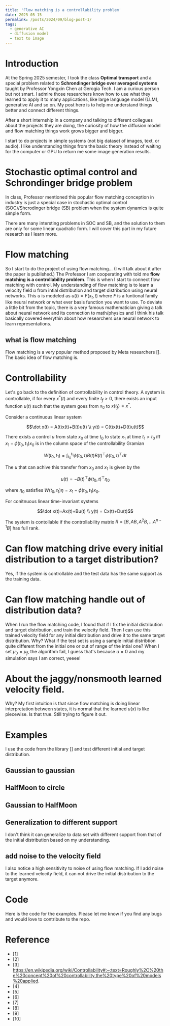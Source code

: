 ```yaml
---
title: 'Flow matching is a controllability problem'
date: 2025-05-15
permalink: /posts/2024/09/blog-post-1/
tags:
  - generative AI
  - diffusion model
  - text to image
---
```

# Introduction
At the Spring 2025 semester, I took the class **Optimal transport** and a special problem related to **Schrondinger bridge over averaged systems** taught by Professor Yongxin Chen at Gerogia Tech.
I am a curious person but not smart. I admire those researchers know how to use what they learned to apply it to many applications, like large language model (LLM), generative AI and so on.
My post here is to help me understand things better and connect different things.

After a short internship in a company and talking to different collegues about the projects they are doing, the curiosity of how the diffusion model and flow matching things work grows bigger and bigger.

I start to do projects in simple systems (not big dataset of images, text, or audio). I like understanding things from the basic theory instead of waiting for the computer or GPU to return me some image generation results.
# Stochastic optimal control and Schrondinger bridge problem
In class, Professor mentioned this popular flow matching conception in industry is just a special case in stochastic optimal control (SOC)/Shcrodinger bridge (SB) problem when the system dynamics is quite simple form.

There are many intersting problems in SOC and SB, and the solution to them are only for some linear quadratic form.
I will cover this part in my future research as I learn more.

# Flow matching
So I start to do the project of using flow matching... (I will talk about it after the paper is published.)
The Professor I am cooperating with told me **flow matching is a controllability problem**. This is when I start to connect flow matching with control.
My understanding of flow matching is to learn a velocity field $u$ from intial distribution and target distribution using neural networks.
This $u$ is modeled as $u(t)=F(x_t,t)$ where $F$ is a funtional family like neural network or what ever basis function you want to use. 
To deviate a little bit from the topic, there is a very famous mathematician giving a talk about neural network and its connection to math/physics and I think his talk basically covered everythin about how researchers use neural network to learn representations.

## what is flow matching
Flow matching is a very popular method proposed by Meta researchers [].
The basic idea of flow matching is.

# Controllability
Let's go back to the definition of controllability in control theory.
A system is controllable, if for every $x^*(t)$ and every finite $t_f>0$, there exists an input function $u(t)$ such that the system goes from $x_0$ to $x(t_f)=x^*$.

Consider a continuous linear system
```math
\dot x(t) = A(t)x(t)+B(t)u(t) \\
y(t) = C(t)x(t)+D(t)u(t)
```
There exists a control $u$ from state $x_0$ at time $t_0$ to state $x_1$ at time $t_1>t_0$ iff $x_1-\phi(t_0,t_1)x_0$ is in the column space of the controllability Gramian
```math
W(t_0,t_1) = \int_{t_0}^{t_1}\phi(t_0, t)B(t)B(t)^\top \phi(t_0,t)^\top dt
``` 
The $u$ that can achive this transfer from $x_0$ and $x_1$ is given by the
```math
u(t) = -B(t)^\top \phi(t_0,t)^\top \eta_0
```
where $\eta_0$  satisfies $W(t_0,t_1)\eta=x_1-\phi(t_0,t_1)x_0$.

For conitnuous linear time-invariant systems
```math
\dot x(t)=Ax(t)+Bu(t) \\
y(t) = Cx(t)+Du(t)
```
The system is contollable if the controllability matrix $R=[B,AB,A^2B,\dots A^{n-1}B]$ has full rank.


# Can flow matching drive every initial distribution to a target distribution?
Yes, if the system is controllable and the test data has the same support as the training data.


# Can flow matching handle out of distribution data?
When I run the flow matching code, I found that if I fix the initial distribution and target distribution, and train  the velocity field.
Then I can use this trained velocity field for any initial distribution and drive it to the same target distribution.
Why?
What if the test set is using a sample initial distribtion quite different from the initial one or out of range of the intial one?
When I set $\mu_0=\mu_f$, the algorithm fail, I guess that's because $u=0$ and my simulation says I am correct, yeeee!

# About the jaggy/nonsmooth learned velocity field.
Why? My first intuition is that since flow matching is doing linear interpretation between states, it is normal that the learned $u(x)$ is like piecewise.
Is that true. Still trying to figure it out.

# Examples
I use the code from the library [] and test different initial and target distribution.
## Gaussian to gaussian


## HalfMoon to circle

## Gaussian to HalfMoon


## Generalization to different support
I don't think it can generalize to data set with different support from that of the initial distribution based on my understanding.
## add noise to the velocity field
I also notice a high sensitivity to noise of using flow matching.
If I add noise to the learned velocity field, it can not drive the initial distribution to the target anymore.

# Code
Here is the code for the examples. Please let me know if you find any bugs and would love to contribute to the repo.

# Reference
- [1] 
- [2] 
- [3] https://en.wikipedia.org/wiki/Controllability#:~:text=Roughly%2C%20the%20concept%20of%20controllability,the%20type%20of%20models%20applied.
- [4]
- [5]
- [6]
- [7]
- [8]
- [9]
- [10]








